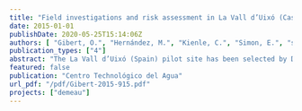 ```yaml
---
title: "Field investigations and risk assessment in La Vall d’Uixó (Castellón, Spain)"
date: 2015-01-01
publishDate: 2020-05-25T15:14:06Z
authors: [ "Gibert, O.", "Hernández, M.", "Kienle, C.", "Simon, E.", "sprenger", "Besselink, H." ]
publication_types: ["4"]
abstract: "The La Vall d’Uixó (Spain) pilot site has been selected by DEMEAU because it is a new Aquifer Storage Transfer and Recovery (ASTR) site consisting of two injection wells surrounded by farmer wells for irrigation in a water scarce area. Potential water source for this MAR site is the effluent of the local WWTP, which is a quite constant water source in terms of availability, but gives concerns in terms of water quality. The investigations carried out within DEMEAU supports the work previously done by the Water Recovery Project (2011 – 2014), coordinated by IGME (Instituto Geológico y Minero de España) and UJI (Universitat Jaume I). The Water Recovery Project consists of different implementation phases and aimed to establish an appropriate MAR scheme with reclaimed wastewater to counteract salinity ingress in the coastal aquifer. In the third phase of the project two injection wells have recharged 310,000 m3 with water from the Belcaire River. To foster the implementation of the fourth and final phase of the Water Recovery Project, DEMEAU focused on the evaluation of the effluent of the local WWTP as source water for the ASTR system. This has been done by three sampling campaigns to analyse bulk chemistry, emerging pollutants and bioassays in native groundwater (six agricultural wells), Belcaire River (the current source water of the MAR scheme) and WWTP effluent (potential future source water). Risk assessment based on Australian MAR guidelines have been applied to evaluate risks related to the usage of WWTP effluent as source water. The Australian guidelines have been applied in two steps: entry level assessment and maximal risk assessment. Entry level assessment concluded that La Vall d’Uixó is suitable for a MAR scheme using reclaimed water, while maximal risk assessment identified hazards associated to reclaimed water as source water. As La Vall d’Uixó is an agricultural area of citrus crops, the use of reclaimed water for the injection in the MAR system must be compatible with the use of recovered water for irrigation. The risk assessment done in this report considered this end use of water, as there are no drinking water wells in the area. High risks have been identified for inorganic chemicals (conductivity, chloride and bicarbonate) and nutrients (nitrate). Risks associated to inorganics can be minimized by mixing effluent and Belcaire River water 1:1. Bulk chemistry coincided mainly with the description carried out in Water Recovery project, identifying two main quality problems in native groundwater: (1) salinity ingress (2) high nitrate concentration due to the intensive agricultural practices in the area. Ion displacement pattern in groundwater samples clearly indicates on-going salinization and documents minor effects of the injected water on few wells only. Cl/Br ratios indicate additional sources of chloride apart from seawater. It seems plausible that the underlying Keuper formations (Triassic) contribute to salinity ingress and SO4 excess in groundwater to some extent. Chlorides and nitrate are regulated by the implementation in Spain of the EU Water Framework Directive for the Castellón aquifer. The threshold value for nitrate is 200 mg/L, while the threshold value for chloride is 650 mg/L. WWTP effluent has nitrate and chlorides below the threshold concentrations (60 mg/L and 140 mg/L respectively) and, therefore, the MAR with reclaimed water would suppose a reduction of groundwater pollution and a step towards a qualitative good status in the aquifer. In total 63 organic micro pollutants have been analysed in groundwater, surface water and WWTP effluent. WWTP effluent shows elevated concentrations in almost all groups of organic micro pollutants compared to river- or groundwater. Only pesticides are found in higher concentrations in groundwater compared to the effluent. The Belcaire River shows the lowest concentrations for all groups of micro pollutants. It was shown that the Vall d’Uixó aquifer is contaminated by various organic micro pollutants and does not reflect a near natural aquifer condition. The aquifer chemistry in terms of organic micro pollutants reflects the usage of (untreated) effluent for direct irrigation over years. Elevated concentration of artificial sweeteners, analgesics, stimulants, caffeine metabolites and cocaine metabolites were found in WWTP samples taken during weekends compared to workday samples. In contrast, iopromide has been quantified in higher concentrations in the effluent of WWTP in work days than in the weekend, as this contrast media is used in hospitals for diagnostic tests normally carried out from Monday to Friday. These patterns of the effluent of WWTP during the week of weekend could be determinant for the selection of the working days as most suitable days to store treated waste water. In order to link analysed chemical concentrations to the observed toxicity in the samples a procedure based on bioassay-specific relative potency (REP) factors was applied. REP factors are determined by the effect concentrations of the reference compound and of the test compound. Despite the lack of toxicological data for a number of the selected target compounds and the lower relevance of the selected compounds for (eco)toxicological risk assessment, this study greatly demonstrate the usefulness of combined analyses of environmental samples. Effect-based methods could complement conventional chemical analysis in water quality monitoring as pre-screening techniques by (1) identifying toxic “hotspots” for further investigation, (2) assessing the effect of the entire mixture of compounds present in waters and therefore and (3) reduce uncertainty in safety evaluation."
featured: false
publication: "Centro Technológico del Agua"
url_pdf: "/pdf/Gibert-2015-915.pdf"
projects: ["demeau"]
---
```


